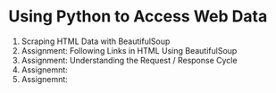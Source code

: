# Using Python to Access Web Data

1. Scraping HTML Data with BeautifulSoup
2. Assignment: Following Links in HTML Using BeautifulSoup
3. Assignment: Understanding the Request / Response Cycle
4. Assignemnt:
5. Assignemnt:
